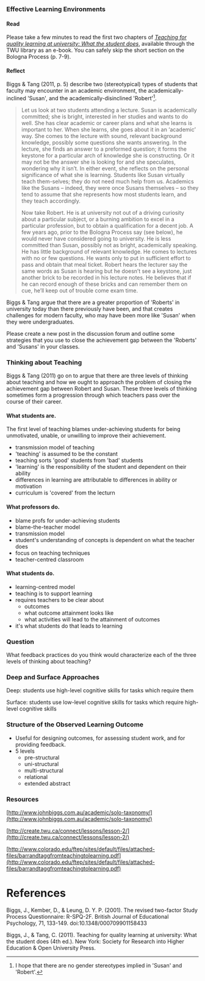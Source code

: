 ### Effective Learning Environments

#### Read

Please take a few minutes to read the first two chapters of [_Teaching for quality learning at university: What the student does_](https://ezproxy.student.twu.ca/login?url=http://search.ebscohost.com/login.aspx?direct=true&db=nlebk&AN=405333&site=ehost-live&ebv=EB&ppid=pp_3), available through the TWU library as an e-book. You can safely skip the short section on the Bologna Process \(p. 7-9\).

#### Reflect

Biggs & Tang \(2011, p. 5\) describe two \(stereotypical\) types of students that faculty may encounter in an academic environment, the academically-inclined 'Susan', and the academically-disinclined 'Robert'[^1].

> Let us look at two students attending a lecture. Susan is academically committed; she is bright, interested in her studies and wants to do well. She has clear academic or career plans and what she learns is important to her. When she learns, she goes about it in an ‘academic’ way. She comes to the lecture with sound, relevant background knowledge, possibly some questions she wants answering. In the lecture, she finds an answer to a preformed question; it forms the keystone for a particular arch of knowledge she is constructing. Or it may not be the answer she is looking for and she speculates, wondering why it isn’t. In either event, she reflects on the personal significance of what she is learning. Students like Susan virtually teach them-selves; they do not need much help from us. Academics like the Susans – indeed, they were once Susans themselves – so they tend to assume that she represents how most students learn, and they teach accordingly.
>
> Now take Robert. He is at university not out of a driving curiosity about a particular subject, or a burning ambition to excel in a particular profession, but to obtain a qualification for a decent job. A few years ago, prior to the Bologna Process say \(see below\), he would never have considered going to university. He is less committed than Susan, possibly not as bright, academically speaking. He has little background of relevant knowledge. He comes to lectures with no or few questions. He wants only to put in sufficient effort to pass and obtain that meal ticket. Robert hears the lecturer say the same words as Susan is hearing but he doesn’t see a keystone, just another brick to be recorded in his lecture notes. He believes that if he can record enough of these bricks and can remember them on cue, he’ll keep out of trouble come exam time.

Biggs & Tang argue that there are a greater proportion of 'Roberts' in university today than there previously have been, and that creates challenges for modern faculty, who may have been more like 'Susan' when they were undergraduates.

Please create a new post in the discussion forum and outline some strategies that you use to close the achievement gap between the 'Roberts' and 'Susans' in your classes.

### Thinking about Teaching

Biggs & Tang \(2011\) go on to argue that there are three levels of thinking about teaching and how we ought to approach the problem of closing the achievement gap between Robert and Susan. These three levels of thinking sometimes form a progression through which teachers pass over the course of their career.

#### What students are.

The first level of teaching blames under-achieving students for being unmotivated, unable, or unwilling to improve their achievement.

* transmission model of teaching
* 'teaching' is assumed to be the constant
* teaching sorts 'good' students from 'bad' students
* 'learning' is the responsibility of the student and dependent on their ability
* differences in learning are attributable to differences in ability or motivation
* curriculum is 'covered' from the lecturn

#### What professors do.

* blame profs for under-achieving students
* blame-the-teacher model
* transmission model
* student's understanding of concepts is dependent on what the teacher does
* focus on teaching techniques
* teacher-centred classroom

#### What students do.

* learning-centred model
* teaching is to support learning
* requires teachers to be clear about
  * outcomes
  * what outcome attainment looks like
  * what activities will lead to the attainment of outcomes
* it's what students do that leads to learning

### Question

What feedback practices do you think would characterize each of the three levels of thinking about teaching?

### Deep and Surface Approaches

Deep: students use high-level cognitive skills for tasks which require them

Surface: students use low-level cognitive skills for tasks which require high-level cognitive skills

### Structure of the Observed Learning Outcome

* Useful for designing outcomes, for assessing student work, and for providing feedback.
* 5 levels
  * pre-structural
  * uni-structural
  * multi-structural
  * relational
  * extended abstract 

### Resources

[http://www.johnbiggs.com.au/academic/solo-taxonomy/](http://www.johnbiggs.com.au/academic/solo-taxonomy/)

[http://create.twu.ca/connect/lessons/lesson-2/](http://create.twu.ca/connect/lessons/lesson-2/)

[http://www.colorado.edu/ftep/sites/default/files/attached-files/barrandtaggfromteachingtolearning.pdf](http://www.colorado.edu/ftep/sites/default/files/attached-files/barrandtaggfromteachingtolearning.pdf)

# References

Biggs, J., Kember, D., & Leung, D. Y. P. \(2001\). The revised two-factor Study Process Questionnaire: R-SPQ-2F. British Journal of Educational Psychology, 71, 133-149. doi:10.1348/000709901158433

Biggs, J., & Tang, C. \(2011\). Teaching for quality learning at university: What the student does \(4th ed.\). New York: Society for Research into Higher Education & Open University Press.

[^1]: I hope that there are no gender stereotypes implied in 'Susan' and 'Robert'.


